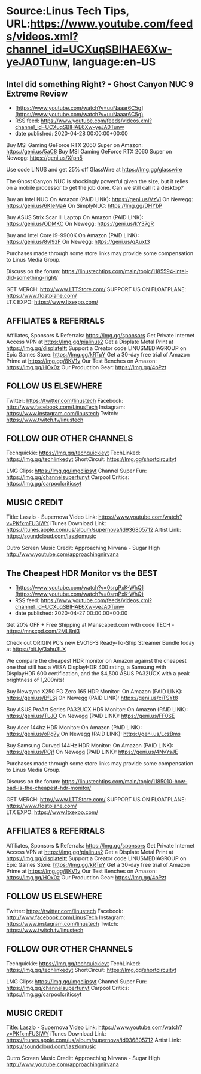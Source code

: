 # Source:Linus Tech Tips, URL:https://www.youtube.com/feeds/videos.xml?channel_id=UCXuqSBlHAE6Xw-yeJA0Tunw, language:en-US

## Intel did something Right? - Ghost Canyon NUC 9 Extreme Review
 - [https://www.youtube.com/watch?v=uuNaaar6C5g](https://www.youtube.com/watch?v=uuNaaar6C5g)
 - RSS feed: https://www.youtube.com/feeds/videos.xml?channel_id=UCXuqSBlHAE6Xw-yeJA0Tunw
 - date published: 2020-04-28 00:00:00+00:00

Buy MSI Gaming GeForce RTX 2060 Super on Amazon: https://geni.us/5aC8
Buy MSI Gaming GeForce RTX 2060 Super on Newegg: https://geni.us/Xfpn5

Use code LINUS and get 25% off GlassWire at https://lmg.gg/glasswire

The Ghost Canyon NUC is shockingly powerful given the size, but it relies on a mobile processor to get the job done. Can we still call it a desktop?

Buy an Intel NUC 
On Amazon (PAID LINK): https://geni.us/VzVi 
On Newegg: https://geni.us/6KIeMaA 
On SimplyNUC: https://lmg.gg/DHYbP

Buy ASUS Strix Scar III Laptop
On Amazon (PAID LINK): https://geni.us/ODMKC
On Newegg: https://geni.us/kY37gR

Buy and Intel Core i9-9900K
On Amazon (PAID LINK): https://geni.us/8vI9zF
On Newegg: https://geni.us/qAuxt3

Purchases made through some store links may provide some compensation to Linus Media Group.

Discuss on the forum: https://linustechtips.com/main/topic/1185594-intel-did-something-right/

GET MERCH: http://www.LTTStore.com/
SUPPORT US ON FLOATPLANE: https://www.floatplane.com/  
LTX EXPO: https://www.ltxexpo.com/   

AFFILIATES & REFERRALS
---------------------------------------------------
Affiliates, Sponsors & Referrals: https://lmg.gg/sponsors
Get Private Internet Access VPN at https://lmg.gg/pialinus2
Get a Displate Metal Print at https://lmg.gg/displateltt
Support a Creator code LINUSMEDIAGROUP on Epic Games Store: https://lmg.gg/kRTpY
Get a 30-day free trial of Amazon Prime at https://lmg.gg/8KV1v
Our Test Benches on Amazon: https://lmg.gg/HOx0z
Our Production Gear: https://lmg.gg/4oPzt
 
FOLLOW US ELSEWHERE
---------------------------------------------------  
Twitter: https://twitter.com/linustech
Facebook: http://www.facebook.com/LinusTech
Instagram: https://www.instagram.com/linustech
Twitch: https://www.twitch.tv/linustech

FOLLOW OUR OTHER CHANNELS
---------------------------------------------------  
Techquickie: https://lmg.gg/techquickieyt
TechLinked: https://lmg.gg/techlinkedyt
ShortCircuit: https://lmg.gg/shortcircuityt

LMG Clips: https://lmg.gg/lmgclipsyt
Channel Super Fun: https://lmg.gg/channelsuperfunyt
Carpool Critics: https://lmg.gg/carpoolcriticsyt

MUSIC CREDIT
---------------------------------------------------  
Title: Laszlo - Supernova
Video Link: https://www.youtube.com/watch?v=PKfxmFU3lWY
iTunes Download Link: https://itunes.apple.com/us/album/supernova/id936805712
Artist Link: https://soundcloud.com/laszlomusic

Outro Screen Music Credit: Approaching Nirvana - Sugar High http://www.youtube.com/approachingnirvana

## The Cheapest HDR Monitor vs the BEST
 - [https://www.youtube.com/watch?v=0srgPxK-WhQ](https://www.youtube.com/watch?v=0srgPxK-WhQ)
 - RSS feed: https://www.youtube.com/feeds/videos.xml?channel_id=UCXuqSBlHAE6Xw-yeJA0Tunw
 - date published: 2020-04-27 00:00:00+00:00

Get 20% OFF + Free Shipping at Manscaped.com with code TECH - https://mnscpd.com/2ML8ni3

Check out ORIGIN PC’s new EVO16-S Ready-To-Ship Streamer Bundle today at https://bit.ly/3ahu3LX

We compare the cheapest HDR monitor on Amazon against the cheapest one that still has a VESA DisplayHDR 400 rating, a Samsung with DisplayHDR 600 certification, and the $4,500 ASUS PA32UCX with a peak brightness of 1,200nits!

Buy Newsync X250 FG Zero 165 HDR Monitor:
On Amazon (PAID LINK): https://geni.us/BfLSj
On Newegg (PAID LINK): https://geni.us/ciTSYt8

Buy ASUS ProArt Series PA32UCX HDR Monitor:
On Amazon (PAID LINK): https://geni.us/TLJO
On Newegg (PAID LINK): https://geni.us/FF0SE

Buy Acer 144hz HDR Monitor:
On Amazon (PAID LINK): https://geni.us/oPg7y
On Newegg (PAID LINK): https://geni.us/LczBms

Buy Samsung Curved 144Hz HDR Monitor:
On Amazon (PAID LINK): https://geni.us/PCjf
On Newegg (PAID LINK): https://geni.us/4NvYsJE

Purchases made through some store links may provide some compensation to Linus Media Group.

Discuss on the forum: https://linustechtips.com/main/topic/1185010-how-bad-is-the-cheapest-hdr-monitor/

GET MERCH: http://www.LTTStore.com/
SUPPORT US ON FLOATPLANE: https://www.floatplane.com/  
LTX EXPO: https://www.ltxexpo.com/   

AFFILIATES & REFERRALS
---------------------------------------------------
Affiliates, Sponsors & Referrals: https://lmg.gg/sponsors
Get Private Internet Access VPN at https://lmg.gg/pialinus2
Get a Displate Metal Print at https://lmg.gg/displateltt
Support a Creator code LINUSMEDIAGROUP on Epic Games Store: https://lmg.gg/kRTpY
Get a 30-day free trial of Amazon Prime at https://lmg.gg/8KV1v
Our Test Benches on Amazon: https://lmg.gg/HOx0z
Our Production Gear: https://lmg.gg/4oPzt
 
FOLLOW US ELSEWHERE
---------------------------------------------------  
Twitter: https://twitter.com/linustech
Facebook: http://www.facebook.com/LinusTech
Instagram: https://www.instagram.com/linustech
Twitch: https://www.twitch.tv/linustech

FOLLOW OUR OTHER CHANNELS
---------------------------------------------------  
Techquickie: https://lmg.gg/techquickieyt
TechLinked: https://lmg.gg/techlinkedyt
ShortCircuit: https://lmg.gg/shortcircuityt

LMG Clips: https://lmg.gg/lmgclipsyt
Channel Super Fun: https://lmg.gg/channelsuperfunyt
Carpool Critics: https://lmg.gg/carpoolcriticsyt

MUSIC CREDIT
---------------------------------------------------  
Title: Laszlo - Supernova
Video Link: https://www.youtube.com/watch?v=PKfxmFU3lWY
iTunes Download Link: https://itunes.apple.com/us/album/supernova/id936805712
Artist Link: https://soundcloud.com/laszlomusic

Outro Screen Music Credit: Approaching Nirvana - Sugar High http://www.youtube.com/approachingnirvana

